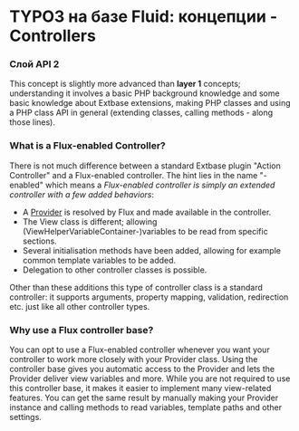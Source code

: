 TYPO3 на базе Fluid: концепции -Controllers
===========================================

### Слой API 2

This concept is slightly more advanced than **layer 1** concepts; understanding it involves a basic PHP background knowledge and
some basic knowledge about Extbase extensions, making PHP classes and using a PHP class API in general (extending classes, calling
methods - along those lines).

### What is a Flux-enabled Controller?

There is not much difference between a standard Extbase plugin "Action Controller" and a Flux-enabled controller. The hint lies in
the name "-enabled" which means a _Flux-enabled controller is simply an extended controller with a few added behaviors_:

* A [Provider](Providers.md) is resolved by Flux and made available in the controller.
* The View class is different; allowing (ViewHelperVariableContainer-)variables to be read from specific sections.
* Several initialisation methods have been added, allowing for example common template variables to be added.
* Delegation to other controller classes is possible.

Other than these additions this type of controller class is a standard controller: it supports arguments, property mapping,
validation, redirection etc. just like all other controller types.

### Why use a Flux controller base?

You can opt to use a Flux-enabled controller whenever you want your controller to work more closely with your Provider class. Using
the controller base gives you automatic access to the Provider and lets the Provider deliver view variables and more. While you are
not required to use this controller base, it makes it easier to implement many view-related features. You can get the same result
by manually making your Provider instance and calling methods to read variables, template paths and other settings.
